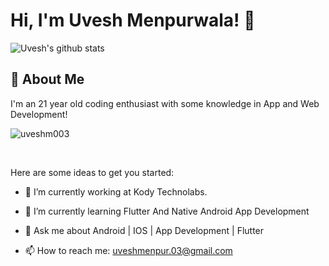 # Hi, I'm Uvesh Menpurwala! 👋


![Uvesh's github stats](https://github-readme-stats.vercel.app/api?username=uveshm003&show_icons=true&theme=react)

## 🚀 About Me
I'm an 21 year old coding enthusiast with some knowledge in App and Web Development!
<br>
<p align="left"> <img src="https://komarev.com/ghpvc/?username=uveshm003" alt="uveshm003" /> </p>
<br />


Here are some ideas to get you started:

- 🔭 I’m currently working at Kody Technolabs.
  
- 🌱 I’m currently learning Flutter And Native Android App Development
  
- 💬 Ask me about Android | IOS | App Development | Flutter
  
- 📫 How to reach me: uveshmenpur.03@gmail.com
  
<!-- - ⚡ Fun fact: ... -->
<!-- - 👯 I’m looking to collaborate on ...  -->
